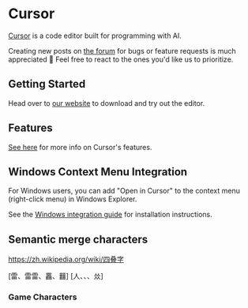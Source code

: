# Cursor

[Cursor](https://cursor.com) is a code editor built for programming with AI.

Creating new posts on [the forum](https://forum.cursor.com/) for bugs or feature requests is much appreciated 🙂 Feel free to react to the ones you'd like us to prioritize.

## Getting Started

Head over to [our website](https://cursor.com/) to download and try out the editor.

## Features

[See here](https://cursor.com/features) for more info on Cursor's features.

## Windows Context Menu Integration

For Windows users, you can add "Open in Cursor" to the context menu (right-click menu) in Windows Explorer.

See the [Windows integration guide](windows/README.md) for installation instructions.

## Semantic merge characters 

<https://zh.wikipedia.org/wiki/四叠字>

[雷、雷雷、靐、䨻]
[人、、、𠈌]

### Game Characters
